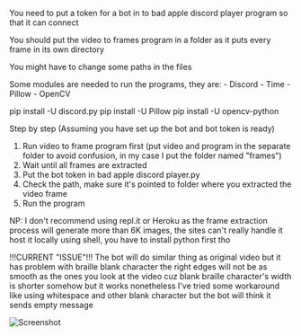 You need to put a token for a bot in to bad apple discord player program so that it can connect

You should put the video to frames program in a folder as it puts every frame in its own directory

You might have to change some paths in the files

Some modules are needed to run the programs, they are:
	- Discord
	- Time
	- Pillow
	- OpenCV

pip install -U discord.py
pip install -U Pillow
pip install -U opencv-python

Step by step (Assuming you have set up the bot and bot token is ready)
1. Run video to frame program first (put video and program in the separate folder to avoid confusion, in my case I put the folder named "frames")
2. Wait until all frames are extracted
3. Put the bot token in bad apple discord player.py
4. Check the path, make sure it's pointed to folder where you extracted the video frame
5. Run the program

NP: I don't recommend using repl.it or Heroku as the frame extraction process will generate more than 6K images, the sites can't really handle it
host it locally using shell, you have to install python first tho

!!!CURRENT "ISSUE"!!!
The bot will do similar thing as original video but it has problem with braille blank character
the right edges will not be as smooth as the ones you look at the video cuz blank braille character's width is shorter somehow
but it works nonetheless
I've tried some workaround like using whitespace and other blank character but the bot will think it sends empty message

![Screenshot](https://cdn.discordapp.com/attachments/804949820690137138/805407906689187850/unknown.png)
